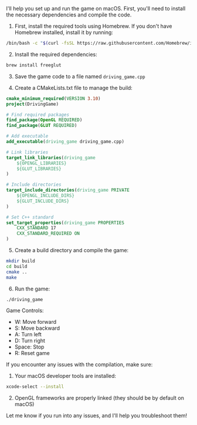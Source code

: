 I'll help you set up and run the game on macOS. First, you'll need to install the necessary dependencies and compile the code.

1. First, install the required tools using Homebrew. If you don't have Homebrew installed, install it by running:
```bash
/bin/bash -c "$(curl -fsSL https://raw.githubusercontent.com/Homebrew/install/HEAD/install.sh)"
```

2. Install the required dependencies:
```bash
brew install freeglut
```

3. Save the game code to a file named `driving_game.cpp`

4. Create a CMakeLists.txt file to manage the build:



```cmake
cmake_minimum_required(VERSION 3.10)
project(DrivingGame)

# Find required packages
find_package(OpenGL REQUIRED)
find_package(GLUT REQUIRED)

# Add executable
add_executable(driving_game driving_game.cpp)

# Link libraries
target_link_libraries(driving_game
    ${OPENGL_LIBRARIES}
    ${GLUT_LIBRARIES}
)

# Include directories
target_include_directories(driving_game PRIVATE
    ${OPENGL_INCLUDE_DIRS}
    ${GLUT_INCLUDE_DIRS}
)

# Set C++ standard
set_target_properties(driving_game PROPERTIES
    CXX_STANDARD 17
    CXX_STANDARD_REQUIRED ON
)

```

5. Create a build directory and compile the game:
```bash
mkdir build
cd build
cmake ..
make
```

6. Run the game:
```bash
./driving_game
```

Game Controls:
- W: Move forward
- S: Move backward
- A: Turn left
- D: Turn right
- Space: Stop
- R: Reset game

If you encounter any issues with the compilation, make sure:
1. Your macOS developer tools are installed:
```bash
xcode-select --install
```

2. OpenGL frameworks are properly linked (they should be by default on macOS)

Let me know if you run into any issues, and I'll help you troubleshoot them!

